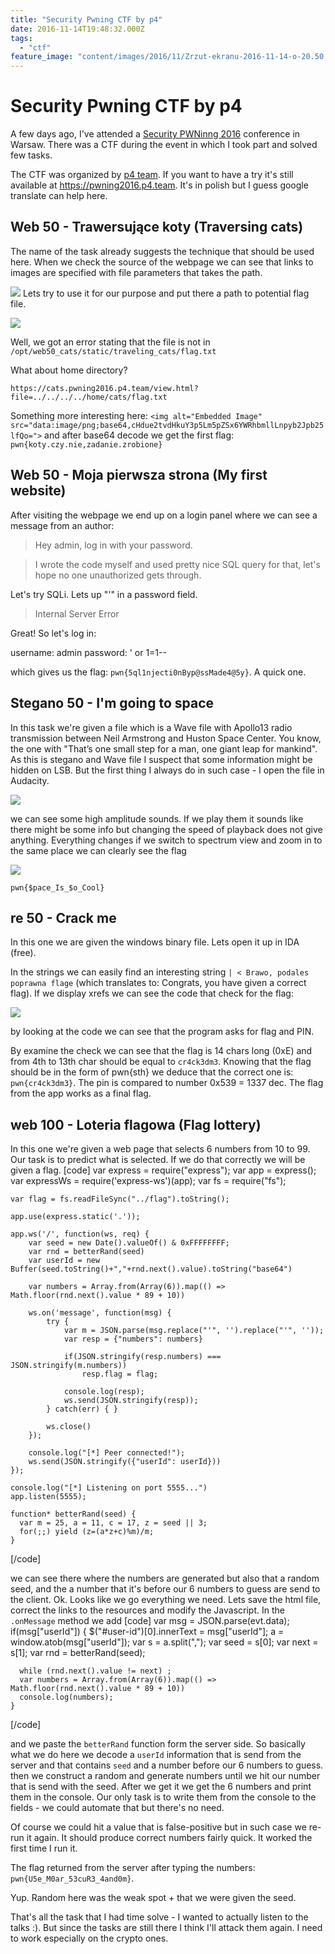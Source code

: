 ```yaml
---
title: "Security Pwning CTF by p4"
date: 2016-11-14T19:48:32.000Z
tags:
  - "ctf"
feature_image: "content/images/2016/11/Zrzut-ekranu-2016-11-14-o-20.50.06.webp"
---
```


# Security Pwning CTF by p4

A few days ago, I've attended a [Security PWNinng 2016](https://www.instytutpwn.pl/konferencja/pwning2016/) conference in Warsaw. There was a CTF during the event in which I took part and solved few tasks.

The CTF was organized by [p4 team](https://www.linkedin.com/company/p4-team). If you want to have a try it's still available at <https://pwning2016.p4.team>. It's in polish but I guess google translate can help here.

## Web 50 - Trawersujące koty (Traversing cats)

The name of the task already suggests the technique that should be used here. When we check the source of the webpage we can see that links to images are specified with file parameters that takes the path.

![](content/images/2016/11/Zrzut-ekranu-2016-11-14-o-19.17.14.webp)
Lets try to use it for our purpose and put there a path to potential flag file.

![](content/images/2016/11/Zrzut-ekranu-2016-11-14-o-19.20.25.webp)

Well, we got an error stating that the file is not in `/opt/web50_cats/static/traveling_cats/flag.txt`

What about home directory?

`https://cats.pwning2016.p4.team/view.html?file=../../../../home/cats/flag.txt`

Something more interesting here: `<img alt="Embedded Image" src="data:image/png;base64,cHdue2tvdHkuY3p5Lm5pZSx6YWRhbmllLnpyb2Jpb25lfQo=">`
and after base64 decode we get the first flag: `pwn{koty.czy.nie,zadanie.zrobione}`

## Web 50 - Moja pierwsza strona (My first website)

After visiting the webpage we end up on a login panel where we can see a message from an author:

> Hey admin, log in with your password.

> I wrote the code myself and used pretty nice SQL query for that, let's hope no one unauthorized gets through.

Let's try SQLi. Lets up "'" in a password field.

> Internal Server Error

Great! So let's log in:

username: admin
password: ' or 1=1--

which gives us the flag: `pwn{5ql1njecti0nByp@ssMade4@5y}`. A quick one.

## Stegano 50 - I'm going to space

In this task we're given a file which is a Wave file with Apollo13 radio transmission between Neil Armstrong and Huston Space Center. You know, the one with "That’s one small step for a man, one giant leap for mankind". As this is stegano and Wave file I suspect that some information might be hidden on LSB. But the first thing I always do in such case - I open the file in Audacity.

![](content/images/2016/11/Zrzut-ekranu-2016-11-14-o-19.34.44.webp)

we can see some high amplitude sounds. If we play them it sounds like there might be some info but changing the speed of playback does not give anything. Everything changes if we switch to spectrum view and zoom in to the same place we can clearly see the flag

![](content/images/2016/11/Zrzut-ekranu-2016-11-14-o-19.39.50.webp)

`pwn{$pace_Is_$o_Cool}`

## re 50 - Crack me

In this one we are given the windows binary file. Lets open it up in IDA (free).

In the strings we can easily find an interesting string `| < Brawo, podales poprawna flage` (which translates to: Congrats, you have given a correct flag). If we display xrefs we can see the code that check for the flag:

![](content/images/2016/11/Zrzut-ekranu-2016-11-14-o-20.00.34.webp)

by looking at the code we can see that the program asks for flag and PIN.

By examine the check we can see that the flag is 14 chars long (0xE) and from 4th to 13th char should be equal to `cr4ck3dm3`. Knowing that the flag should be in the form of pwn{sth} we deduce that the correct one is: `pwn{cr4ck3dm3}`.
The pin is compared to number 0x539 = 1337 dec. The flag from the app works as a final flag.

## web 100 - Loteria flagowa (Flag lottery)

In this one we're given a web page that selects 6 numbers from 10 to 99. Our task is to predict what is selected. If we do that correctly we will be given a flag.
[code]
    var express = require("express");
    var app = express();
    var expressWs = require('express-ws')(app);
    var fs = require("fs");

    var flag = fs.readFileSync("../flag").toString();

    app.use(express.static('.'));

    app.ws('/', function(ws, req) {
    	var seed = new Date().valueOf() & 0xFFFFFFFF;
    	var rnd = betterRand(seed)
        var userId = new Buffer(seed.toString()+","+rnd.next().value).toString("base64")

        var numbers = Array.from(Array(6)).map(() => Math.floor(rnd.next().value * 89 + 10))

        ws.on('message', function(msg) {
            try {
                var m = JSON.parse(msg.replace("'", '').replace("'", ''));
                var resp = {"numbers": numbers}

                if(JSON.stringify(resp.numbers) === JSON.stringify(m.numbers))
                    resp.flag = flag;

                console.log(resp);
                ws.send(JSON.stringify(resp));
            } catch(err) { }

            ws.close()
        });

        console.log("[*] Peer connected!");
        ws.send(JSON.stringify({"userId": userId}))
    });

    console.log("[*] Listening on port 5555...")
    app.listen(5555);

    function* betterRand(seed) {
      var m = 25, a = 11, c = 17, z = seed || 3;
      for(;;) yield (z=(a*z+c)%m)/m;
    }
[/code]

we can see there where the numbers are generated but also that a random seed, and the a number that it's before our 6 numbers to guess are send to the client. Ok. Looks like we go everything we need. Lets save the html file, correct the links to the resources and modify the Javascript. In the `.onMessage` method we add
[code]
    var msg = JSON.parse(evt.data);
    if(msg["userId"])
    {
      $("#user-id")[0].innerText = msg["userId"];
      a = window.atob(msg["userId"]);
      var s = a.split(",");
      var seed = s[0];
      var next = s[1];
      var rnd = betterRand(seed);

      while (rnd.next().value != next) ;
      var numbers = Array.from(Array(6)).map(() => Math.floor(rnd.next().value * 89 + 10))
      console.log(numbers);
    }
[/code]

and we paste the `betterRand` function form the server side. So basically what we do here we decode a `userId` information that is send from the server and that contains `seed` and a number before our 6 numbers to guess. then we construct a random and generate numbers until we hit our number that is send with the seed. After we get it we get the 6 numbers and print them in the console. Our only task is to write them from the console to the fields - we could automate that but there's no need.

Of course we could hit a value that is false-positive but in such case we re-run it again. It should produce correct numbers fairly quick. It worked the first time I run it.

The flag returned from the server after typing the numbers: `pwn{U5e_M0ar_53cuR3_4and0m}`.

Yup. Random here was the weak spot + that we were given the seed.

That's all the task that I had time solve - I wanted to actually listen to the talks :). But since the tasks are still there I think I'll attack them again. I need to work especially on the crypto ones.
